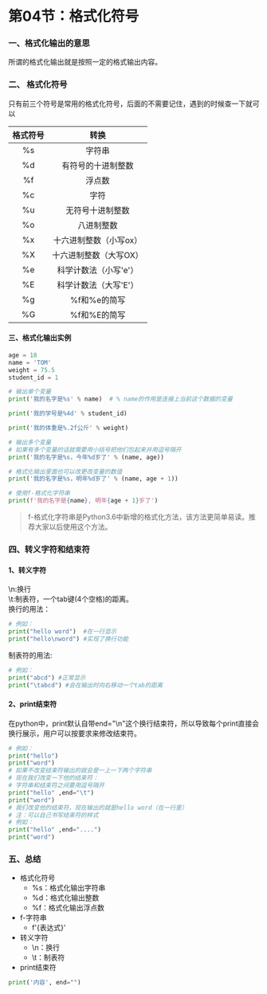 # 第04节：格式化符号

### 一、格式化输出的意思
所谓的格式化输出就是按照一定的格式输出内容。
### 二、 格式化符号
只有前三个符号是常用的格式化符号，后面的不需要记住，遇到的时候查一下就可以

| 格式符号 |          转换          |
| :------: | :--------------------: |
|  %s  |         字符串         |
|  %d  |   有符号的十进制整数   |
|  %f  |         浮点数         |
|    %c    |          字符          |
|    %u    |    无符号十进制整数    |
|    %o    |       八进制整数       |
|    %x    | 十六进制整数（小写ox） |
|    %X    | 十六进制整数（大写OX） |
|    %e    | 科学计数法（小写'e'）  |
|    %E    | 科学计数法（大写'E'）  |
|    %g    |      %f和%e的简写      |
|    %G    |      %f和%E的简写      |

#### 三、格式化输出实例
``` python
age = 18
name = 'TOM'
weight = 75.5
student_id = 1

# 输出单个变量
print('我的名字是%s' % name)  # % name的作用是连接上当前这个数据的变量

print('我的学号是%4d' % student_id)

print('我的体重是%.2f公斤' % weight)

# 输出多个变量
# 如果有多个变量的话就需要用小括号把他们包起来并用逗号隔开
print('我的名字是%s，今年%d岁了' % (name, age))

# 格式化输出里面也可以改更改变量的数值
print('我的名字是%s，明年%d岁了' % (name, age + 1))

# 使用f-格式化字符串
print(f'我的名字是{name}, 明年{age + 1}岁了')
```
> f-格式化字符串是Python3.6中新增的格式化方法，该方法更简单易读。推荐大家以后使用这个方法。
### 四、转义字符和结束符

#### 1、转义字符
\n:换行  
\t:制表符，一个tab键(4个空格)的距离。  
换行的用法：
``` python
# 例如：
print("hello word")  #在一行显示
print("hello\nword") #实现了换行功能
```
制表符的用法:
``` python
# 例如：
print("abcd") #正常显示
print("\tabcd") #会在输出时向右移动一个tab的距离
```
#### 2、print结束符
在python中，print默认自带end="\n"这个换行结束符，所以导致每个print直接会换行展示，用户可以按要求来修改结束符。  
``` python
# 例如：
print("hello")
print("word")
# 如果不改变结束符输出的就会是一上一下两个字符串
# 现在我们改变一下他的结束符：
# 字符串和结束符之间要用逗号隔开
print("hello" ,end="\t")
print("word")
# 我们改变他的结束符，现在输出的就是hello word（在一行里）
# 注：可以自己书写结束符的样式
# 例如：
print("hello" ,end="....")
print("word")
```
### 五、总结

- 格式化符号
  - %s：格式化输出字符串
  - %d：格式化输出整数
  - %f：格式化输出浮点数
- f-字符串
  - f'{表达式}'
- 转义字符
  - \n：换行
  - \t：制表符
- print结束符

``` python
print('内容', end="")
```